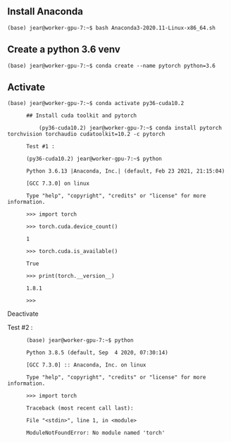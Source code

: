 ## Install Anaconda
```
(base) jear@worker-gpu-7:~$ bash Anaconda3-2020.11-Linux-x86_64.sh
```
 

## Create a python 3.6 venv
```
(base) jear@worker-gpu-7:~$ conda create --name pytorch python=3.6
```
 

## Activate
```
(base) jear@worker-gpu-7:~$ conda activate py36-cuda10.2
```
 

          ## Install cuda toolkit and pytorch
```
          (py36-cuda10.2) jear@worker-gpu-7:~$ conda install pytorch torchvision torchaudio cudatoolkit=10.2 -c pytorch
```
 

          Test #1 :

          (py36-cuda10.2) jear@worker-gpu-7:~$ python

          Python 3.6.13 |Anaconda, Inc.| (default, Feb 23 2021, 21:15:04)

          [GCC 7.3.0] on linux

          Type "help", "copyright", "credits" or "license" for more information.

          >>> import torch

          >>> torch.cuda.device_count()

          1

          >>> torch.cuda.is_available()

          True

          >>> print(torch.__version__)

          1.8.1

          >>>

 

Deactivate

Test #2 : 

          (base) jear@worker-gpu-7:~$ python

          Python 3.8.5 (default, Sep  4 2020, 07:30:14)

          [GCC 7.3.0] :: Anaconda, Inc. on linux

          Type "help", "copyright", "credits" or "license" for more information.

          >>> import torch

          Traceback (most recent call last):

          File "<stdin>", line 1, in <module>

          ModuleNotFoundError: No module named 'torch'

 
